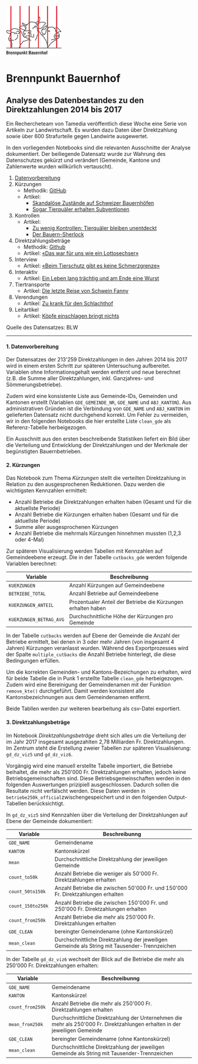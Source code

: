 <img src="https://raw.githubusercontent.com/tamedia-ddj/brennpunkt_bauernhof_public/master/files/Bauernhof_Logo.jpg">

# Brennpunkt Bauernhof
## Analyse des Datenbestandes zu den Direktzahlungen 2014 bis 2017

Ein Rechercheteam von Tamedia veröffentlich diese Woche eine Serie von Artikeln zur Landwirtschaft. Es wurden dazu Daten über Direktzahlung sowie über 600 Strafurteile gegen Landwirte ausgewertet.

In den vorliegenden Notebooks sind die relevanten Ausschnitte der Analyse dokumentiert. Der beiliegende Datensatz wurde zur Wahrung des Datenschutzes gekürzt und verändert (Gemeinde, Kantone und Zahlenwerte wurden willkürlich vertauscht).




1. [Datenvorbereitung](https://github.com/tamedia-ddj/brennpunkt_bauernhof_public/blob/master/0_Data_Preparation.ipynb)
2. Kürzungen
	* Methodik: [GitHub](https://github.com/tamedia-ddj/brennpunkt_bauernhof_public/blob/master/1_Kuerzungen.ipynb)
    * Artikel:
        * [Skandalöse Zustände auf Schweizer Bauernhöfen](https://www.tagesanzeiger.ch/schweiz/brennpunkt-bauernhof/skandaloese-zustaende-auf-schweizer-bauernhoefen/story/17687029)
        * [Sogar Tierquäler erhalten Subventionen](https://www.tagesanzeiger.ch/schweiz/brennpunkt-bauernhof/bauern-erhalten-subventionen-trotz-leidender-tiere/story/19918846)
3. Kontrollen
	* Artikel:
		* [Zu wenig Kontrollen: Tierquäler bleiben unentdeckt](https://www.tagesanzeiger.ch/schweiz/brennpunkt-bauernhof/zu-wenig-geld-fuer-tierkontrollen/story/12827795)
        * [Der Bauern-Sherlock](https://www.tagesanzeiger.ch/schweiz/brennpunkt-bauernhof/wie-ein-ermittler-mit-videobeweisen-landwirte-ueberfuehrt/story/16595684)
4. Direktzahlungsbeträge
    * Methodik: [Github](https://github.com/tamedia-ddj/brennpunkt_bauernhof_public/blob/master/2_Betraege.ipynb)
    * Artikel: [«Das war für uns wie ein Lottosechser»](https://www.tagesanzeiger.ch/schweiz/brennpunkt-bauernhof/welche-bauern-am-meisten-erhalten/story/25753875)
5. Interview
	* Artikel: [«Beim Tierschutz gibt es keine Schmerzgrenze»](https://www.tagesanzeiger.ch/schweiz/brennpunkt-bauernhof/beim-tierschutz-gibt-es-keine-schmerzgrenze/story/20647149)
6. Interaktiv
    * Artikel: [Ein Leben lang trächtig und am Ende eine Wurst](https://interaktiv.tagesanzeiger.ch/2019/leben-einer-kuh/)
7. Tiertransporte
    * Artikel: [Die letzte Reise von Schwein Fanny](https://www.tagesanzeiger.ch/schweiz/brennpunkt-bauernhof/die-letzte-reise-von-schwein-fanny/story/14773958)
8. Verendungen
    * Artikel: [Zu krank für den Schlachthof](https://www.tagesanzeiger.ch/sonntagszeitung/zu-krank-fuer-den-schlachthof/story/28505215)
9. Leitartikel
    * Artikel: [Köpfe einschlagen bringt nichts](https://www.tagesanzeiger.ch/schweiz/brennpunkt-bauernhof/koepfe-einschlagen-bringt-nichts/story/26915768)


Quelle des Datensatzes: BLW

---

#### 1. Datenvorbereitung
Der Datensatzes der 213'259 Direktzahlungen in den Jahren 2014 bis 2017 wird in einem ersten Schritt zur späteren Untersuchung aufbereitet. Variablen ohne Informationsgehalt werden entfernt und neue berechnet (z.B. die Summe aller Direktzahlungen, inkl. Ganzjahres- und Sömmerungsbetriebe).

Zudem wird eine konsistente Liste aus Gemeinde-IDs, Gemeinden und Kantonen erstellt (Variablen `GDE_GEMEINDE_NR`, `GDE_NAME` und `ABJ_KANTON`). Aus administrativen Gründen ist die Verbindung von `GDE_NAME` und `ABJ_KANTON` im gelieferten Datensatz nicht durchgehend korrekt. Um Fehler zu vermeiden, wir in den folgenden Notebooks die hier erstellte Liste `clean_gde` als Referenz-Tabelle herbeigezogen.


Ein Ausschnitt aus den ersten beschreibende Statistiken liefert ein Bild über die Verteilung und Entwicklung der Direktzahlungen und der Merkmale der begünstigten Bauernbetrieben.



#### 2. Kürzungen

Das Notebook zum Thema *Kürzungen* stellt die verteilten Direktzahlung in Relation zu den ausgesprochenen Reduktionen. Dazu werden die wichtigsten Kennzahlen ermittelt:

* Anzahl Betriebe die Direktzahlungen erhalten haben (Gesamt und für die aktuellste Periode)
* Anzahl Betriebe die Kürzungen erhalten haben (Gesamt und für die aktuellste Periode)
* Summe aller ausgesprochenen Kürzungen
* Anzahl Betriebe die mehrmals Kürzungen hinnehmen mussten (1,2,3 oder 4-Mal)

Zur späteren Visualisierung werden Tabellen mit Kennzahlen auf Gemeindeebene erzeugt. Die in der Tabelle `cutbacks_gde` werden folgende Variablen berechnet:

Variable | Beschreibunng
--- | --- 
`KUERZUNGEN` | Anzahl Kürzungen auf Gemeindeebene
`BETRIEBE_TOTAL` | Anzahl Betriebe auf Gemeindeebene
`KUERZUNGEN_ANTEIL` | Prozentualer Anteil der Betriebe die Kürzungen erhalten haben
`KUERZUNGEN_BETRAG_AVG` | Durchschnittliche Höhe der Kürzungen pro Gemeinde


In der Tabelle `cutbacks` werden auf Ebene der Gemeinde die Anzahl der Betriebe ermittelt, bei denen in 3 oder mehr Jahren (von insgesamt 4 Jahren) Kürzungen veranlasst wurden. Während des Exportprozesses wird der Spalte `multiple_cutbacks` die Anzahl Betriebe hinterlegt, die diese Bedingungen erfüllen.

Um die korrekten Gemeinden- und Kantons-Bezeichungen zu erhalten, wird für beide Tabelle die in Punk 1 erstellte Tabelle `clean_gde` herbeigezogen. Zudem wird eine Bereinigung der Gemeindenamen mit der Funktion `remove_kte()` durchgeführt. Damit werden konsistent alle Kantonsbezeichnungen aus dem Gemeindenamen entfernt.

Beide Tabllen werden zur weiteren bearbeitung als csv-Datei exportiert. 



#### 3. Direktzahlungsbeträge
Im Notebook *Direktzahlungsbeträge* dreht sich alles um die Verteilung der im Jahr 2017 insgesamt ausgezahlten 2,78 Milliarden Fr. Direktzahlungen. Im Zentrum steht die Erstellung zweier Tabellen zur späteren Visualisierung: `gd_dz_viz5` und `gd_dz_viz6`.

Vorgängig wird eine manuell erstellte Tabelle importiert, die Betriebe beihaltet, die mehr als 250'000 Fr. Direktzahlungen erhalten, jedoch keine Betriebsgemeinschaften sind. Diese Betriebsgemeinschaften werden in den folgenden Auswertungen prizipiell ausgeschlossen. Dadurch sollen die Resultate nicht verfälscht werden. Diese Daten werden in `betriebe250k_official`zwischengespeichert und in den folgenden Output-Tabellen berücksichtigt.

In `gd_dz_viz5` sind Kennzahlen über die Verteilung der Direktzahlungen auf Ebene der Gemeinde dokumentiert:

Variable | Beschreibunng
--- | --- 
`GDE_NAME ` | Gemeindename
`KANTON ` | Kantonskürzel
`mean ` | Durchschnittliche Direktzahlung der jeweiligen Gemeinde
`count_to50k ` | Anzahl Betriebe die weniger als 50'000 Fr. Direktzahlungen erhalten
`count_50to150k ` | Anzahl Betriebe die zwischen 50'000 Fr. und 150'000 Fr. Direktzahlungen erhalten
`count_150to250k ` | Anzahl Betriebe die zwischen 150'000 Fr. und 250'000 Fr. Direktzahlungen erhalten
`count_from250k ` | Anzahl Betriebe die mehr als 250'000 Fr. Direktzahlungen erhalten
`GDE_CLEAN ` | bereingter Gemeindename (ohne Kantonskürzel)
`mean_clean ` | Durchschnittliche Direktzahlung der jeweiligen Gemeinde als String mit Tausender-Trennzeichen

In der Tabelle `gd_dz_viz6` wechselt der Blick auf die Betriebe die mehr als 250'000 Fr. Direktzahlungen erhalten:

Variable | Beschreibunng
--- | --- 
`GDE_NAME ` | Gemeindename
`KANTON ` | Kantonskürzel
`count_from250k ` | Anzahl Betriebe die mehr als 250'000 Fr. Direktzahlungen erhalten
`mean_from250k ` | Durchschnittliche Direktzahlung der Unternehmen die mehr als 250'000 Fr. Direktzahlungen erhalten in der jeweiligen Gemeinde
`GDE_CLEAN ` | bereingter Gemeindename (ohne Kantonskürzel)
`mean_clean ` | Durchschnittliche Direktzahlung der jeweiligen Gemeinde als String mit Tausender-Trennzeichen


